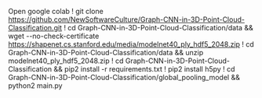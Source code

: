 Open google colab
! git clone https://github.com/NewSoftwareCulture/Graph-CNN-in-3D-Point-Cloud-Classification.git
! cd Graph-CNN-in-3D-Point-Cloud-Classification/data && wget --no-check-certificate https://shapenet.cs.stanford.edu/media/modelnet40_ply_hdf5_2048.zip
! cd Graph-CNN-in-3D-Point-Cloud-Classification/data && unzip modelnet40_ply_hdf5_2048.zip
! cd Graph-CNN-in-3D-Point-Cloud-Classification && pip2 install -r requirements.txt
! pip2 install h5py
! cd Graph-CNN-in-3D-Point-Cloud-Classification/global_pooling_model && python2 main.py
